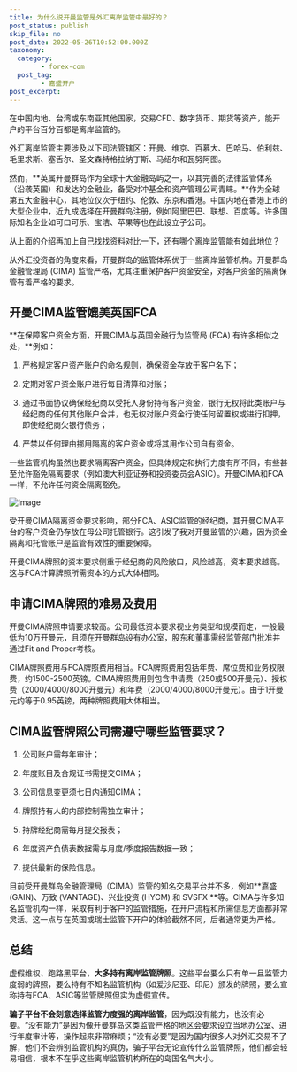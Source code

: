 ```yaml
---
title: 为什么说开曼监管是外汇离岸监管中最好的？
post_status: publish
skip_file: no
post_date: 2022-05-26T10:52:00.000Z
taxonomy:
  category:
        - forex-com
  post_tag:
        - 嘉盛开户
post_excerpt: 
---
```

在中国内地、台湾或东南亚其他国家，交易CFD、数字货币、期货等资产，能开户的平台百分百都是离岸监管的。

外汇离岸监管主要涉及以下司法管辖区：开曼、维京、百慕大、巴哈马、伯利兹、毛里求斯、塞舌尔、圣文森特格拉纳丁斯、马绍尔和瓦努阿图。

然而，**英属开曼群岛作为全球十大金融岛屿之一，以其完善的法律监管体系（沿袭英国）和发达的金融业，备受对冲基金和资产管理公司青睐。**作为全球第五大金融中心，其地位仅次于纽约、伦敦、东京和香港。中国内地在香港上市的大型企业中，近九成选择在开曼群岛注册，例如阿里巴巴、联想、百度等。许多国际知名企业如可口可乐、宝洁、苹果等也在此设立子公司。

从上面的介绍再加上自己找找资料对比一下，还有哪个离岸监管能有如此地位？

从外汇投资者的角度来看，开曼群岛的监管体系优于一些离岸监管机构。开曼群岛金融管理局 (CIMA) 监管严格，尤其注重保护客户资金安全，对客户资金的隔离保管有着严格的要求。

## 开曼CIMA监管媲美英国FCA

**在保障客户资金方面，开曼CIMA与英国金融行为监管局 (FCA) 有许多相似之处，**例如：

1. 严格规定客户资产账户的命名规则，确保资金存放于客户名下；

1. 定期对客户资金账户进行每日清算和对账；

1. 通过书面协议确保经纪商以受托人身份持有客户资金，银行无权将此类账户与经纪商的任何其他账户合并，也无权对账户资金行使任何留置权或进行扣押，即使经纪商欠银行债务；

1. 严禁以任何理由挪用隔离的客户资金或将其用作公司自有资金。

一些监管机构虽然也要求隔离客户资金，但具体规定和执行力度有所不同，有些甚至允许豁免隔离要求（例如澳大利亚证券和投资委员会ASIC）。开曼CIMA和FCA一样，不允许任何资金隔离豁免。

![Image](https://prod-files-secure.s3.us-west-2.amazonaws.com/39ed1227-6d7d-4570-be36-9ccd4a2c4241/bd849744-3fcb-4a37-8312-357962c8f065/image.png?X-Amz-Algorithm=AWS4-HMAC-SHA256&X-Amz-Content-Sha256=UNSIGNED-PAYLOAD&X-Amz-Credential=ASIAZI2LB4663VGNOMTY%2F20250225%2Fus-west-2%2Fs3%2Faws4_request&X-Amz-Date=20250225T161421Z&X-Amz-Expires=3600&X-Amz-Security-Token=IQoJb3JpZ2luX2VjEBAaCXVzLXdlc3QtMiJHMEUCIFVZawhPpWEwp5gUNEr6oZV%2FsNfJ96yWjrP7YwuWfracAiEAkUGU6RJJXp6zo3ZoSrkpRQ5Ph6hviv0jbxUcYmZ%2Bqr8q%2FwMISRAAGgw2Mzc0MjMxODM4MDUiDET7e7iULvAkRt8uMCrcA4ZOh4kLCLo6eBlqVaEuweDZq7leDcjxnbi%2FGddWyz1KOUPr9my7e%2Byu1wiQpATFlJ815TjTm7IC%2BfONzUDf2j8C%2FZGTb2oo935AHvYKv9GYnHoSRGWNX1fsvARjY1wvjdbPESlRVBZAePlYO01EAgrN1K8dI5LBDhHm7mMEeh45OyxVwL79CfGNOIXlzsuDZ%2F0O4592%2BBRjE6CTycZdEQBi0jxfU3MLmaK4Azbbsad4naB4Zo0WuM4KEp%2BwUqv6y6TdI3MSM3x3Ml7xZabLq%2FXHHbB0ad2QlpT0VnsZw9bGc%2BLXi3S5whtFuIDnLsQ88a5qJNaABQ%2B60M34m4iYvmAz%2B8rMiGZIRVPc8zHTOY0lRRfFKEVm2%2BAWhw0EMOGlbFT5awWw6f%2FuSkfY0B7kPiQaHlJ7eHGnSSuxUjacrry1J9AOWxNsMsvDrJ16Up7BLldQrPt%2F3MrheRuYgugj%2Bvepx6e5VSIHvXgXuLsynrxd2bc2DOyVUGcIXvQT%2FZNVZi1CYxK1ERabRb67TImEEsUff6JBAscLnktkbJM%2FoGoYqAKnaoaGqwPfbb8sXLuCzpWjvFTQ5N7h93aScIdoOvKIELlJsK2NBpVPIYOj%2F%2B1jSyfGYrorYC7sFTWsMI%2FQ970GOqUBMyDT7J8hHclYJtGwPzEaX5UWpMgPv%2FXmsKCN9FHEmtcZdF9J5yMnmrqlQVjD2%2FeFl%2BFlsf3iPjhCp5FiwVedfn0Lb%2B9lxK1D6tSZs3INq02Ce7ipBCrhK5sG0Pcwi1SC4zwYhnHJBAimeFrKEt0L0NpZuQvn%2FXwIu9taxtdkojPov7BGTzW%2FjvMehP1I331tFb3%2F9tv6S8DgSBGn%2BaIZL2f9C%2B80&X-Amz-Signature=4b821b26e3e3d78e4181d69be3c1321f27f4fddb425065e6679bb66811b6d168&X-Amz-SignedHeaders=host&x-id=GetObject)

受开曼CIMA隔离资金要求影响，部分FCA、ASIC监管的经纪商，其开曼CIMA平台的客户资金仍存放在母公司托管银行。这引发了我对开曼监管的兴趣，因为资金隔离和托管账户是监管有效性的重要保障。

开曼CIMA牌照的资本要求侧重于经纪商的风险敞口，风险越高，资本要求越高。这与FCA计算牌照所需资本的方式大体相同。

## **申请CIMA牌照的难易及费用**

开曼CIMA牌照申请要求较高。公司最低资本要求视业务类型和规模而定，一般最低为10万开曼元，且须在开曼群岛设有办公室，股东和董事需经监管部门批准并通过Fit and Proper考核。

CIMA牌照费用与FCA牌照费用相当。FCA牌照费用包括年费、席位费和业务权限费，约1500-2500英镑。CIMA牌照费用则包含申请费（250或500开曼元）、授权费（2000/4000/8000开曼元）和年费（2000/4000/8000开曼元）。由于1开曼元约等于0.95英镑，两种牌照费用大体相当。

## CIMA监管牌照公司需遵守哪些监管要求？

1. 公司账户需每年审计；

1. 年度账目及合规证书需提交CIMA；

1. 公司信息变更须七日内通知CIMA；

1. 牌照持有人的内部控制需独立审计；

1. 持牌经纪商需每月提交报表；

1. 年度资产负债表数据需与月度/季度报告数据一致；

1. 提供最新的保险信息。

目前受开曼群岛金融管理局（CIMA）监管的知名交易平台并不多，例如**嘉盛 (GAIN)、万致 (VANTAGE)、兴业投资 (HYCM) 和 SVSFX **等。CIMA与许多知名监管机构一样，采取有利于客户的监管措施，在开户流程和所需信息方面都非常灵活。这一点与在英国或瑞士监管下开户的体验截然不同，后者通常更为严格。

## 总结

虚假维权、跑路黑平台，**大多持有离岸监管牌照**。这些平台要么只有单一且监管力度弱的牌照，要么持有不知名监管机构（如爱沙尼亚、印尼）颁发的牌照，要么宣称持有FCA、ASIC等监管牌照但实为虚假宣传。

**骗子平台不会刻意选择监管力度强的离岸监管**，因为既没有能力，也没有必要。“没有能力”是因为像开曼群岛这类监管严格的地区会要求设立当地办公室、进行年度审计等，操作起来非常麻烦；“没有必要”是因为国内很多人对外汇交易不了解，他们不会辨别监管机构的真伪，骗子平台无论宣传什么监管牌照，他们都会轻易相信，根本不在乎这些离岸监管机构所在的岛国名气大小。